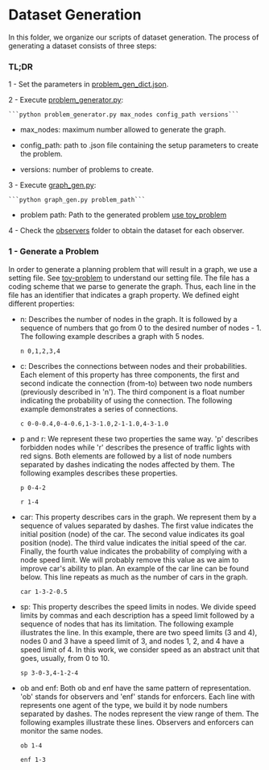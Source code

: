 # Dataset Generation

In this folder, we organize our scripts of dataset generation.
The process of generating a dataset consists of three steps:

### TL;DR

1 - Set the parameters in [problem_gen_dict.json](problem_gen_dict.json).

2 - Execute [problem_generator.py](problem_generator.py):

    ```python problem_generator.py max_nodes config_path versions```

- max_nodes: maximum number allowed to generate the graph.

- config_path: path to .json file containing the setup parameters to create the problem.

- versions: number of problems to create.

3 - Execute [graph_gen.py](graph_gen.py):

    ```python graph_gen.py problem_path```

- problem path: Path to the generated problem [use toy_problem](problems/toy_problem.prblm)

4 - Check the [observers](observers/) folder to obtain the dataset for each observer. 

### 1 - Generate a Problem

In order to generate a planning problem that will result in a graph, we use a setting file.
See [toy-problem](problems/toy-problem.prblm) to understand our setting file.
The file has a coding scheme that we parse to generate the graph.
Thus, each line in the file has an identifier that indicates a graph property.
We defined eight different properties:

- n: Describes the number of nodes in the graph.
It is followed by a sequence of numbers that go from 0 to the desired number of nodes - 1.
The following example describes a graph with 5 nodes.

    ```n 0,1,2,3,4```


- c: Describes the connections between nodes and their probabilities.
Each element of this property has three components, the first and second indicate the connection (from-to) between two node numbers (previously described in 'n').
The third component is a float number indicating the probability of using the connection.
The following example demonstrates a series of connections.

    ```c 0-0-0.4,0-4-0.6,1-3-1.0,2-1-1.0,4-3-1.0```

- p and r: We represent these two properties the same way. 'p' describes forbidden nodes while 'r' describes the presence of traffic lights with red signs. Both elements are followed by a list of node numbers separated by dashes indicating the nodes affected by them. The following examples describes these properties.

    ```p 0-4-2```

    ```r 1-4```

- car: This property describes cars in the graph. We represent them by a sequence of values separated by dashes. The first value indicates the initial position (node) of the car. The second value indicates its goal position (node). The third value indicates the initial speed of the car. Finally, the fourth value indicates the probability of complying with a node speed limit. We will probably remove this value as we aim to improve car's ability to plan. An example of the car line can be found below. This line repeats as much as the number of cars in the graph.

    ```car 1-3-2-0.5```

- sp: This property describes the speed limits in nodes. We divide speed limits by commas and each description has a speed limit followed by a sequence of nodes that has its limitation. The following example illustrates the line. In this example, there are two speed limits (3 and 4), nodes 0 and 3 have a speed limit of 3, and nodes 1, 2, and 4 have a speed limit of 4. In this work, we consider speed as an abstract unit that goes, usually, from 0 to 10.

    ```sp 3-0-3,4-1-2-4```

- ob and enf: Both ob and enf have the same pattern of representation. 'ob' stands for observers and 'enf' stands for enforcers. Each line with represents one agent of the type, we build it by node numbers separated by dashes. The nodes represent the view range of them. The following examples illustrate these lines. Observers and enforcers can monitor the same nodes.

    ```ob 1-4```

    ```enf 1-3```